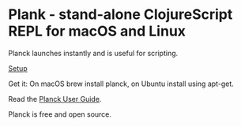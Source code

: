 # Plank - stand-alone ClojureScript REPL for macOS and Linux


Planck launches instantly and is useful for scripting.

[Setup](http://planck-repl.org/setup.html)

Get it: On macOS brew install planck, on Ubuntu install using apt-get.

Read the [Planck User Guide](http://planck-repl.org/guide.html).

Planck is free and open source.
